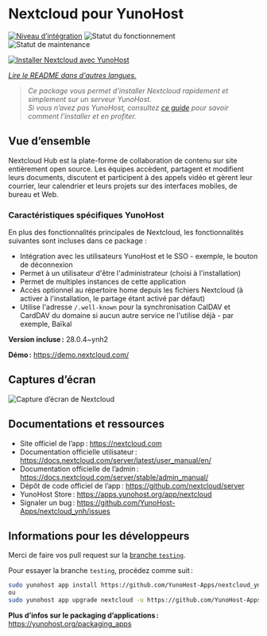 <!--
Nota bene : ce README est automatiquement généré par <https://github.com/YunoHost/apps/tree/master/tools/readme_generator>
Il NE doit PAS être modifié à la main.
-->

# Nextcloud pour YunoHost

[![Niveau d’intégration](https://dash.yunohost.org/integration/nextcloud.svg)](https://dash.yunohost.org/appci/app/nextcloud) ![Statut du fonctionnement](https://ci-apps.yunohost.org/ci/badges/nextcloud.status.svg) ![Statut de maintenance](https://ci-apps.yunohost.org/ci/badges/nextcloud.maintain.svg)

[![Installer Nextcloud avec YunoHost](https://install-app.yunohost.org/install-with-yunohost.svg)](https://install-app.yunohost.org/?app=nextcloud)

*[Lire le README dans d'autres langues.](./ALL_README.md)*

> *Ce package vous permet d’installer Nextcloud rapidement et simplement sur un serveur YunoHost.*  
> *Si vous n’avez pas YunoHost, consultez [ce guide](https://yunohost.org/install) pour savoir comment l’installer et en profiter.*

## Vue d’ensemble

Nextcloud Hub est la plate-forme de collaboration de contenu sur site entièrement open source. Les équipes accèdent, partagent et modifient leurs documents, discutent et participent à des appels vidéo et gèrent leur courrier, leur calendrier et leurs projets sur des interfaces mobiles, de bureau et Web.

### Caractéristiques spécifiques YunoHost

En plus des fonctionnalités principales de Nextcloud, les fonctionnalités suivantes sont incluses dans ce package :

 * Intégration avec les utilisateurs YunoHost et le SSO - exemple, le bouton de déconnexion
 * Permet à un utilisateur d'être l'administrateur (choisi à l'installation)
 * Permet de multiples instances de cette application
 * Accès optionnel au répertoire home depuis les fichiers Nextcloud (à activer à l'installation, le partage étant activé par défaut)
 * Utilise l'adresse `/.well-known` pour la synchronisation CalDAV et CardDAV du domaine si aucun autre service ne l'utilise déjà - par exemple, Baïkal


**Version incluse :** 28.0.4~ynh2

**Démo :** <https://demo.nextcloud.com/>

## Captures d’écran

![Capture d’écran de Nextcloud](./doc/screenshots/screenshot.png)

## Documentations et ressources

- Site officiel de l’app : <https://nextcloud.com>
- Documentation officielle utilisateur : <https://docs.nextcloud.com/server/latest/user_manual/en/>
- Documentation officielle de l’admin : <https://docs.nextcloud.com/server/stable/admin_manual/>
- Dépôt de code officiel de l’app : <https://github.com/nextcloud/server>
- YunoHost Store : <https://apps.yunohost.org/app/nextcloud>
- Signaler un bug : <https://github.com/YunoHost-Apps/nextcloud_ynh/issues>

## Informations pour les développeurs

Merci de faire vos pull request sur la [branche `testing`](https://github.com/YunoHost-Apps/nextcloud_ynh/tree/testing).

Pour essayer la branche `testing`, procédez comme suit :

```bash
sudo yunohost app install https://github.com/YunoHost-Apps/nextcloud_ynh/tree/testing --debug
ou
sudo yunohost app upgrade nextcloud -u https://github.com/YunoHost-Apps/nextcloud_ynh/tree/testing --debug
```

**Plus d’infos sur le packaging d’applications :** <https://yunohost.org/packaging_apps>
